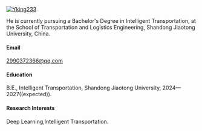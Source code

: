 

[![Yking233](https://img.shields.io/badge/Yking233-github-blue?logo=github)](https://github.com/Yking233)

He is currently pursuing a Bachelor's Degree in Intelligent Transportation, at the School of Transportation and Logistics Engineering, Shandong Jiaotong University, China.

#### Email
2990372366@qq.com

#### Education
B.E., Intelligent Transportation, Shandong Jiaotong University, 2024—2027((expected)).

#### Research Interests
Deep Learning,Intelligent Transportation.

